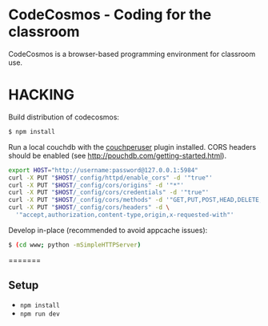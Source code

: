 # CodeCosmos - Coding for the classroom

CodeCosmos is a browser-based programming environment for classroom use.

# HACKING

Build distribution of codecosmos:

```bash
$ npm install
```

Run a local couchdb with the [couchperuser](https://github.com/etrepum/couchperuser) plugin installed. CORS
headers should be enabled (see http://pouchdb.com/getting-started.html).

```bash
export HOST="http://username:password@127.0.0.1:5984"
curl -X PUT "$HOST/_config/httpd/enable_cors" -d '"true"'
curl -X PUT "$HOST/_config/cors/origins" -d '"*"'
curl -X PUT "$HOST/_config/cors/credentials" -d '"true"'
curl -X PUT "$HOST/_config/cors/methods" -d '"GET,PUT,POST,HEAD,DELETE,OPTIONS"'
curl -X PUT "$HOST/_config/cors/headers" -d \
  '"accept,authorization,content-type,origin,x-requested-with"'
```

Develop in-place (recommended to avoid appcache issues):

```bash
$ (cd www; python -mSimpleHTTPServer)
```
=======
## Setup

* `npm install`
* `npm run dev`

